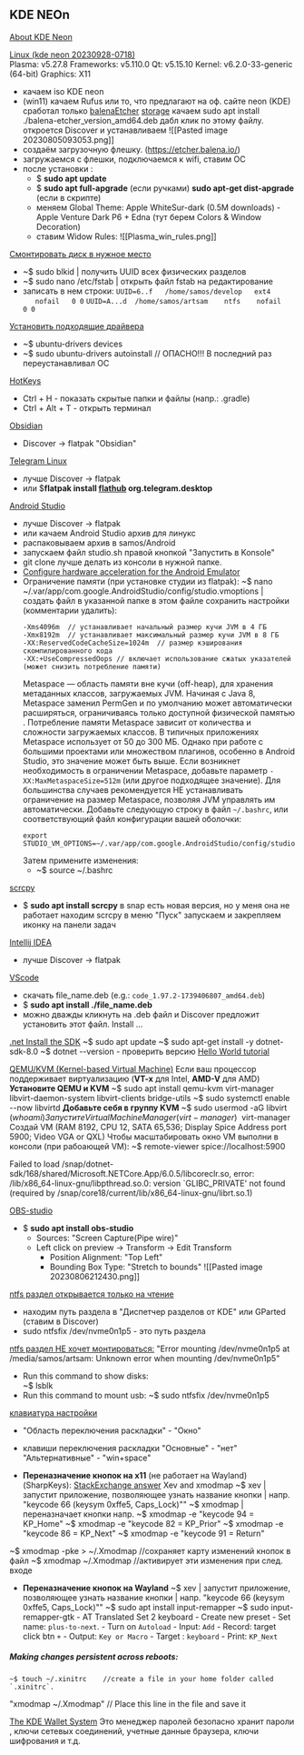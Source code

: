 
## KDE NEOn
[About KDE Neon](https://www.youtube.com/watch?v=4SegrpFOHDc)
 
[Linux (kde neon 20230928-0718)](https://neon.kde.org/download)  
Plasma: v5.27.8
Frameworks: v5.110.0
Qt: v5.15.10
Kernel: v6.2.0-33-generic (64-bit)
Graphics: X11
 
- качаем iso KDE neon
- (win11) качаем Rufus или то, что предлагают на оф. сайте neon
   (KDE) сработал только         [balenaEtcher](https://etcher.balena.io/#download-etcher)          [storage](https://github.com/balena-io/etcher/releases)
		качаем    sudo apt install ./balena-etcher_version_amd64.deb
		дабл клик по этому файлу.
		откроется Discover и  устанавливаем
![[Pasted image 20230805093053.png]]
- создаём загрузочную флешку. (https://etcher.balena.io/)
- загружаемся с флешки, подключаемся к wifi, ставим ОС
- после установки :
  - $ **sudo apt update**
  - $ **sudo apt full-apgrade** (если ручками) **sudo apt-get dist-apgrade** (если в скрипте)
  - меняем Global Theme:  Apple WhiteSur-dark (0.5M downloads)                  - Apple Venture Dark P6 + Edna (тут берем Colors & Window Decoration)
  - ставим Widow Rules:
  ![[Plasma_win_rules.png]]

[Смонтировать диск в нужное место]()
- ~$ sudo blkid                         | получить UUID всех физических разделов
- ~$ sudo nano /etc/fstab       | открыть файл fstab на редактирование
- записать в нем строки:
	`UUID=6..f   /home/samos/develop   ext4    nofail   0 0`
	`UUID=A...d  /home/samos/artsam    ntfs    nofail   0 0`

[Установить подходящие драйвера]()
- ~$ ubuntu-drivers devices
- ~$ sudo ubuntu-drivers autoinstall //  ОПАСНО!!! В последний раз переустанавливал ОС

[HotKeys]()
- Ctrl + H  -  показать скрытые папки и файлы (напр.:   .gradle)
- Ctrl + Alt + T  -  открыть терминал

[Obsidian](https://obsidian.md/)
- Discover  ->  flatpak "Obsidian"

[Telegram Linux](https://linux.how2shout.com/how-to-install-telegram-on-linux-desktop-in-2023/)
- лучше Discover -> flatpak
- или $**flatpak install [flathub](https://flathub.org/apps/org.telegram.desktop) org.telegram.desktop**

[Android Studio](https://developer.android.com/studio/install)
- лучше Discover -> flatpak
- или качаем Android Studio архив для линукс
- распаковываем архив в samos/Android
- запускаем файл studio.sh правой кнопкой "Запустить в Konsole"
- git clone лучше делать из консоли в нужной папке.
- [Configure hardware acceleration for the Android Emulator](https://developer.android.com/studio/run/emulator-acceleration?utm_source=android-studio#vm-linux)
- Ограничение памяти (при установке студии из flatpak):
	~$ nano ~/.var/app/com.google.AndroidStudio/config/studio.vmoptions    | создать файл в указанной папке
	в этом файле сохранить настройки (комментарии удалить):
	```
	-Xms4096m  // устанавливает начальный размер кучи JVM в 4 ГБ
	-Xmx8192m  // устанавливает максимальный размер кучи JVM в 8 ГБ
	-XX:ReservedCodeCacheSize=1024m  // размер кэширования скомпилированного кода
	-XX:+UseCompressedOops // включает использование сжатых указателей (может снизить потребление памяти)
	```
	Metaspace — область памяти вне кучи (off-heap), для хранения метаданных классов, загружаемых JVM. Начиная с Java 8, Metaspace заменил PermGen и по умолчанию может автоматически расширяться, ограничиваясь только доступной физической памятью .
	Потребление памяти Metaspace зависит от количества и сложности загружаемых классов. В типичных приложениях Metaspace использует от 50 до 300 МБ. Однако при работе с большими проектами или множеством плагинов, особенно в Android Studio, это значение может быть выше. 
	Если возникнет необходимость в ограничении Metaspace, добавьте параметр `-XX:MaxMetaspaceSize=512m` (или другое подходящее значение).
    Для большинства случаев рекомендуется НЕ устанавливать ограничение на размер Metaspace, позволяя JVM управлять им автоматически.
	Добавьте следующую строку в файл `~/.bashrc`, или соответствующий файл конфигурации вашей оболочки:
	```
	export STUDIO_VM_OPTIONS=~/.var/app/com.google.AndroidStudio/config/studio.vmoptions
	```
	Затем примените изменения:
	 - ~$ source ~/.bashrc


[scrcpy]()
- $ **sudo apt install scrcpy**
	в snap есть новая версия, но у меня она не работает 
    находим scrcpy в меню "Пуск"
    запускаем и закрепляем иконку на панели задач

[Intellij IDEA]()
- лучше Discover -> flatpak

[VScode](https://code.visualstudio.com/docs/setup/linux)
- скачать file_name.deb (e.g.: `code_1.97.2-1739406807_amd64.deb`)
- $ **sudo apt install ./file_name.deb**
- можно дважды кликнуть на .deb файл и Discover предложит установить этот файл. Install ...

[.net Install the SDK](https://learn.microsoft.com/en-us/dotnet/core/install/linux-ubuntu-install?tabs=dotnet8&pivots=os-linux-ubuntu-2410#install-the-sdk)
	~$  sudo apt update
	~$  sudo apt-get install -y dotnet-sdk-8.0 
    ~$  dotnet --version  -  проверить версию
	[Hello World tutorial](https://dotnet.microsoft.com/en-us/learn/dotnet/hello-world-tutorial/next)

[QEMU/KVM (Kernel-based Virtual Machine)](https://developer.android.com/studio/run/emulator-acceleration)
	Если ваш процессор поддерживает виртуализацию (**VT-x** для Intel, **AMD-V** для AMD)
	**Установите QEMU и KVM**
		~$  sudo apt install qemu-kvm virt-manager libvirt-daemon-system libvirt-clients bridge-utils
		~$  sudo systemctl enable --now libvirtd
	**Добавьте себя в группу KVM**
		~$  sudo usermod -aG libvirt $(whoami)
Запустите Virtual Machine Manager (virt-manager)
		~$  virt-manager
	Создай VM (RAM 8192, CPU 12, SATA  65,536; Display Spice Address port 5900; Video VGA or QXL)
 Чтобы масштабировать окно VM  выполни в консоли (при рабоающей VM):
         ~$ remote-viewer spice://localhost:5900

Failed to load /snap/dotnet-sdk/168/shared/Microsoft.NETCore.App/6.0.5/libcoreclr.so, error: /lib/x86_64-linux-gnu/libpthread.so.0: version `GLIBC_PRIVATE' not found (required by /snap/core18/current/lib/x86_64-linux-gnu/librt.so.1)

[OBS-studio](https://obsproject.com/ru)
- $ **sudo apt install obs-studio**
  - Sources: "Screen Capture(Pipe wire)"
  - Left click on preview -> Transform -> Edit Transform
	- Position Alignment: "Top Left"
	- Bounding Box Type: "Stretch to bounds"
![[Pasted image 20230806212430.png]]

[ntfs раздел открывается только на чтение](https://www.youtube.com/watch?v=3ooi4zo-mtU) 
- находим путь раздела
  в "Диспетчер разделов от KDE"
  или GParted (ставим в Discover)
- sudo ntfsfix /dev/nvme0n1p5  -  это путь раздела

[ntfs раздел НЕ хочет монтироваться:]()
 "Error mounting /dev/nvme0n1p5 at /media/samos/artsam: Unknown error when mounting /dev/nvme0n1p5"
- Run this command to show disks:  
	~$ lsblk
- Run this command to mount usb:
	~$ sudo ntfsfix /dev/nvme0n1p5

[клавиатура настройки](https://www.linux.org.ru/forum/general/16026269)
- "Область переключения раскладки" - "Окно"
- клавиши переключения раскладки
  "Основные" - "нет"
  "Альтернативные" - "win+space"

- **Переназначение кнопок на х11** (не работает на Wayland) (SharpKeys):
	[StackExchange answer](https://askubuntu.com/a/257497)
	Xev and xmodmap
~$ xev             |  запустит приложение, позволяющее узнать название кнопки
                        |  напр. "keycode 66 (keysym 0xffe5, Caps_Lock)""
~$ xmodmap   |  переназначает кнопки напр.
~$ xmodmap -e "keycode 94 = KP_Home"
~$ xmodmap -e "keycode 82 = KP_Prior"
~$ xmodmap -e "keycode 86 = KP_Next"
~$ xmodmap -e "keycode 91 = Return"

~$ xmodmap -pke > ~/.Xmodmap    //сохраняет карту изменений кнопок в файл
~$ xmodmap ~/.Xmodmap          //активирует эти изменения при след. входе

- **Переназначение кнопок на Wayland** 
~$ xev             |  запустит приложение, позволяющее узнать название кнопки
            |  напр. "keycode 66 (keysym 0xffe5, Caps_Lock)""
~$ sudo apt install input-remapper
~$ sudo input-remapper-gtk
		- AT Translated Set 2 keyboard
		- Create new preset
		- Set name: `plus-to-next`.
		- Turn on `Autoload`
		- Input: `Add`
			- Record: target click btn `+`
		- Output: `Key or Macro`
			- Target : `keyboard`
			- Print: `KP_Next`

##### Making changes persistent across reboots:
```
~$ touch ~/.xinitrc    //create a file in your home folder called `.xinitrc`.
```
"xmodmap ~/.Xmodmap"    // Place this line in the file and save it


[The KDE Wallet System](https://docs.kde.org/stable5/en/kwalletmanager/kwallet5/kwallet5.pdf)
Это менеджер паролей
безопасно хранит пароли , ключи сетевых соединений, 
учетные данные браузера, ключи шифрования и т.д.
